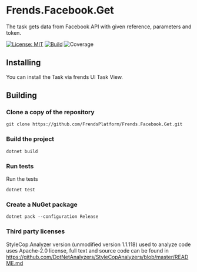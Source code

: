 # Frends.Facebook.Get
The task gets data from Facebook API with given reference, parameters and token.

[![License: MIT](https://img.shields.io/badge/License-MIT-green.svg)](https://opensource.org/licenses/MIT)
[![Build](https://github.com/FrendsPlatform/Frends.Facebook/actions/workflows/Post_build_and_test_on_main.yml/badge.svg)](https://github.com/FrendsPlatform/Frends.Facebook/actions)
![Coverage](https://app-github-custom-badges.azurewebsites.net/Badge?key=FrendsPlatform/Frends.Facebook/Frends.Facebook.Post|main)

## Installing

You can install the Task via frends UI Task View.

## Building

### Clone a copy of the repository

`git clone https://github.com/FrendsPlatform/Frends.Facebook.Get.git`

### Build the project

`dotnet build`

### Run tests

Run the tests

`dotnet test`

### Create a NuGet package

`dotnet pack --configuration Release`

### Third party licenses

StyleCop.Analyzer version (unmodified version 1.1.118) used to analyze code uses Apache-2.0 license, full text and source code can be found in https://github.com/DotNetAnalyzers/StyleCopAnalyzers/blob/master/README.md
